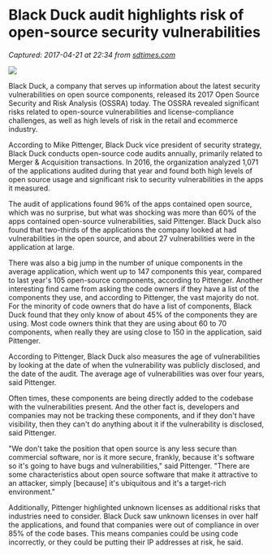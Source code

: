 # Black Duck audit highlights risk of open-source security vulnerabilities

_Captured: 2017-04-21 at 22:34 from [sdtimes.com](http://sdtimes.com/black-duck-audit-highlights-risk-open-source-security-vulnerabilities/?utm_campaign=OSSRA&utm_content=52847046&utm_medium=social&utm_source=twitter)_

![](http://sdtimes.com/wp-content/uploads/2017/04/Screen-Shot-2017-04-18-at-4.47.34-PM.png)

Black Duck, a company that serves up information about the latest security vulnerabilities on open source components, released its 2017 Open Source Security and Risk Analysis (OSSRA) today. The OSSRA revealed significant risks related to open-source vulnerabilities and license-compliance challenges, as well as high levels of risk in the retail and ecommerce industry.

According to Mike Pittenger, Black Duck vice president of security strategy, Black Duck conducts open-source code audits annually, primarily related to Merger & Acquisition transactions. In 2016, the organization analyzed 1,071 of the applications audited during that year and found both high levels of open source usage and significant risk to security vulnerabilities in the apps it measured.

The audit of applications found 96% of the apps contained open source, which was no surprise, but what was shocking was more than 60% of the apps contained open-source vulnerabilities, said Pittenger. Black Duck also found that two-thirds of the applications the company looked at had vulnerabilities in the open source, and about 27 vulnerabilities were in the application at large.

There was also a big jump in the number of unique components in the average application, which went up to 147 components this year, compared to last year's 105 open-source components, according to Pittenger. Another interesting find came from asking the code owners if they have a list of the components they use, and according to Pittenger, the vast majority do not. For the minority of code owners that do have a list of components, Black Duck found that they only know of about 45% of the components they are using. Most code owners think that they are using about 60 to 70 components, when really they are using close to 150 in the application, said Pittenger.

According to Pittenger, Black Duck also measures the age of vulnerabilities by looking at the date of when the vulnerability was publicly disclosed, and the date of the audit. The average age of vulnerabilities was over four years, said Pittenger.

Often times, these components are being directly added to the codebase with the vulnerabilities present. And the other fact is, developers and companies may not be tracking these components, and if they don't have visibility, then they can't do anything about it if the vulnerability is disclosed, said Pittenger.

"We don't take the position that open source is any less secure than commercial software, nor is it more secure, frankly, because it's software so it's going to have bugs and vulnerabilities," said Pittenger. "There are some characteristics about open source software that make it attractive to an attacker, simply [because] it's ubiquitous and it's a target-rich environment."

Additionally, Pittenger highlighted unknown licenses as additional risks that industries need to consider. Black Duck saw unknown licenses in over half the applications, and found that companies were out of compliance in over 85% of the code bases. This means companies could be using code incorrectly, or they could be putting their IP addresses at risk, he said.
